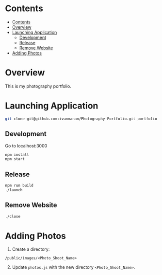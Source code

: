 # Contents
- [Contents](#contents)
- [Overview](#overview)
- [Launching Application](#launching-application)
  - [Development](#development)
  - [Release](#release)
  - [Remove Website](#remove-website)
- [Adding Photos](#adding-photos)

# Overview
This is my photography portfolio.

# Launching Application
```bash
git clone git@github.com:ivanmanan/Photography-Portfolio.git portfolio
```

## Development
Go to localhost:3000
```bash
npm install
npm start
```

## Release
```bash
npm run build
./launch
```

## Remove Website
```bash
./close
```

# Adding Photos
1. Create a directory:
```
/public/images/<Photo_Shoot_Name>
```

2. Update `photos.js` with the new directory `<Photo_Shoot_Name>`.
